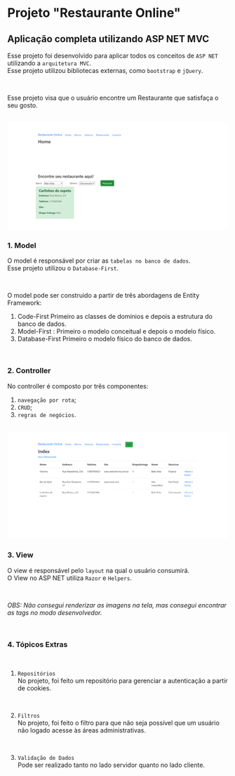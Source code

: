 # Projeto "Restaurante Online"

## Aplicação completa utilizando ASP NET MVC

Esse projeto foi desenvolvido para aplicar todos os conceitos de `ASP NET` utilizando a `arquitetura MVC`.
<br>
Esse projeto utilizou bibliotecas externas, como `bootstrap` e `jQuery`.

<br>

Esse projeto visa que o usuário encontre um Restaurante que satisfaça o seu gosto.

<br>

<img src="/uploads/foto3.png" />

<br>

### 1. Model

O model é responsável por criar as `tabelas no banco de dados`. 
<br>
Esse projeto utilizou o `Database-First`.

<br>

O model pode ser construido a partir de três abordagens de Entity Framework:
<br>

  1. Code-First
    Primeiro as classes de domínios e depois a estrutura do banco de dados.
  2. Model-First :
    Primeiro o modelo conceitual e depois o modelo físico.
  3. Database-First 
    Primeiro o modelo físico do banco de dados.
  
<br>

### 2. Controller

No controller é composto por três componentes:
  1. `navegação por rota`;
  2. `CRUD`;
  3. `regras de negócios`.
  
<br>

<img src="/uploads/foto2.png" />

<br>

### 3. View

O view é responsável pelo `layout` na qual o usuário consumirá.
<br>
O View no ASP NET utiliza `Razor` e `Helpers`.

<br>

_OBS: Não consegui renderizar as imagens na tela, mas consegui encontrar as tags no modo desenvolvedor._

<br>

### 4. Tópicos Extras

<br>

  1. `Repositórios`
    <br>
    No projeto, foi feito um repositório para gerenciar a autenticação a partir de cookies.
  
  <br>
  
  2. `Filtros`
    <br>
    No projeto, foi feito o filtro para que não seja possível que um usuário não logado acesse às áreas administrativas.
  
  <br>
  
  3. `Validação de Dados`
    <br>
    Pode ser realizado tanto no lado servidor quanto no lado cliente.
